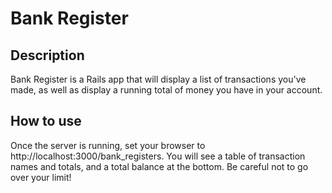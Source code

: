 # Bank Register

## Description

Bank Register is a Rails app that will display a list of transactions you've made, as well as display a running total of money you have in your account.

## How to use
Once the server is running, set your browser to http://localhost:3000/bank_registers. You will see a table of transaction names and totals, and a total balance at the bottom. Be careful not to go over your limit!
